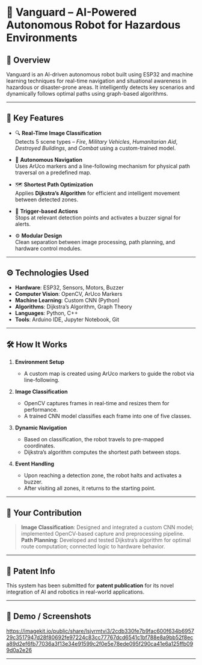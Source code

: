 # 🤖 Vanguard – AI-Powered Autonomous Robot for Hazardous Environments

## 🧠 Overview
Vanguard is an AI-driven autonomous robot built using ESP32 and machine learning techniques for real-time navigation and situational awareness in hazardous or disaster-prone areas. It intelligently detects key scenarios and dynamically follows optimal paths using graph-based algorithms.

---

## 🎯 Key Features

- 🔍 **Real-Time Image Classification**  
  Detects 5 scene types – *Fire*, *Military Vehicles*, *Humanitarian Aid*, *Destroyed Buildings*, and *Combat* using a custom-trained model.

- 🧭 **Autonomous Navigation**  
  Uses ArUco markers and a line-following mechanism for physical path traversal on a predefined map.

- 🗺️ **Shortest Path Optimization**  
  Applies **Dijkstra’s Algorithm** for efficient and intelligent movement between detected zones.

- 🛑 **Trigger-based Actions**  
  Stops at relevant detection points and activates a buzzer signal for alerts.

- ⚙️ **Modular Design**  
  Clean separation between image processing, path planning, and hardware control modules.

---

## ⚙️ Technologies Used

- **Hardware**: ESP32, Sensors, Motors, Buzzer  
- **Computer Vision**: OpenCV, ArUco Markers  
- **Machine Learning**: Custom CNN (Python)  
- **Algorithms**: Dijkstra’s Algorithm, Graph Theory  
- **Languages**: Python, C++  
- **Tools**: Arduino IDE, Jupyter Notebook, Git

---

## 🛠️ How It Works

1. **Environment Setup**  
   - A custom map is created using ArUco markers to guide the robot via line-following.

2. **Image Classification**  
   - OpenCV captures frames in real-time and resizes them for performance.  
   - A trained CNN model classifies each frame into one of five classes.

3. **Dynamic Navigation**  
   - Based on classification, the robot travels to pre-mapped coordinates.  
   - Dijkstra’s algorithm computes the shortest path between stops.

4. **Event Handling**  
   - Upon reaching a detection zone, the robot halts and activates a buzzer.  
   - After visiting all zones, it returns to the starting point.

---

## 🚀 Your Contribution

> **Image Classification**: Designed and integrated a custom CNN model; implemented OpenCV-based capture and preprocessing pipeline.  
> **Path Planning**: Developed and tested Dijkstra’s algorithm for optimal route computation; connected logic to hardware behavior.

---

## 📄 Patent Info

This system has been submitted for **patent publication** for its novel integration of AI and robotics in real-world applications.

---

## 📸 Demo / Screenshots

https://imagekit.io/public/share/lsjvrmtvi3/2cdb330fe7b9fac600f634b695729c3517947d28f80692fe97224c83cc77767dcd6541c1bf788e8a9bb52f8eca89d2ef6fb77036a3f13e34e91599c2f0e5e78ede095f290ca41e6a125ffb099d0a2e26

---


